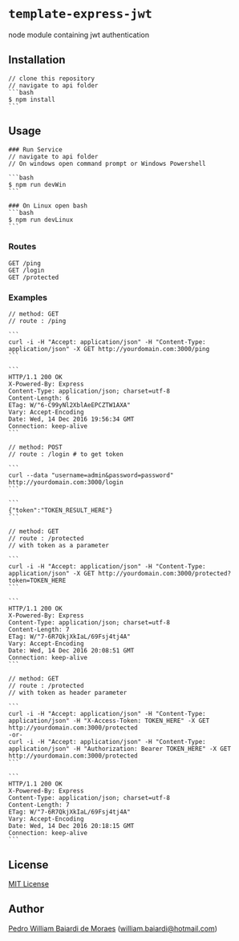# `template-express-jwt`

node module containing jwt authentication

## Installation

    // clone this repository
    // navigate to api folder
    ```bash
    $ npm install
    ```

## Usage

    ### Run Service
    // navigate to api folder
    // On windows open command prompt or Windows Powershell

    ```bash
    $ npm run devWin
    ```

    ### On Linux open bash
    ```bash
    $ npm run devLinux
    ```

### Routes

    GET /ping
    GET /login
    GET /protected

### Examples

    // method: GET
    // route : /ping

    ```
    curl -i -H "Accept: application/json" -H "Content-Type: application/json" -X GET http://yourdomain.com:3000/ping
    ```

    ```
    HTTP/1.1 200 OK
    X-Powered-By: Express
    Content-Type: application/json; charset=utf-8
    Content-Length: 6
    ETag: W/"6-C99yNl2XblAeEPCZTW1AXA"
    Vary: Accept-Encoding
    Date: Wed, 14 Dec 2016 19:56:34 GMT
    Connection: keep-alive
    ```

    // method: POST
    // route : /login # to get token

    ```
    curl --data "username=admin&password=password" http://yourdomain.com:3000/login
    ```

    ```
    {"token":"TOKEN_RESULT_HERE"}
    ```

    // method: GET
    // route : /protected
    // with token as a parameter

    ```
    curl -i -H "Accept: application/json" -H "Content-Type: application/json" -X GET http://yourdomain.com:3000/protected?token=TOKEN_HERE
    ```

    ```
    HTTP/1.1 200 OK
    X-Powered-By: Express
    Content-Type: application/json; charset=utf-8
    Content-Length: 7
    ETag: W/"7-6R7QkjXkIaL/69Fsj4tj4A"
    Vary: Accept-Encoding
    Date: Wed, 14 Dec 2016 20:08:51 GMT
    Connection: keep-alive
    ```

    // method: GET
    // route : /protected
    // with token as header parameter

    ```
    curl -i -H "Accept: application/json" -H "Content-Type: application/json" -H "X-Access-Token: TOKEN_HERE" -X GET http://yourdomain.com:3000/protected
    -or-
    curl -i -H "Accept: application/json" -H "Content-Type: application/json" -H "Authorization: Bearer TOKEN_HERE" -X GET http://yourdomain.com:3000/protected
    ```

    ```
    HTTP/1.1 200 OK
    X-Powered-By: Express
    Content-Type: application/json; charset=utf-8
    Content-Length: 7
    ETag: W/"7-6R7QkjXkIaL/69Fsj4tj4A"
    Vary: Accept-Encoding
    Date: Wed, 14 Dec 2016 20:18:15 GMT
    Connection: keep-alive
    ```

## License

[MIT License](http://www.opensource.org/licenses/mit-license.php)

## Author

[Pedro William Baiardi de Moraes](https://github.com/PedroWilliam) ([william.baiardi@hotmail.com](mailto:william.baiardi@hotmail.com))